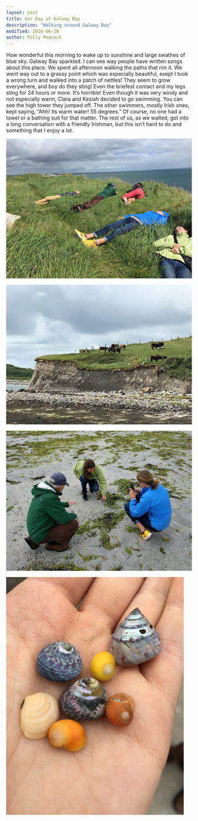 ```yaml
---
layout: post
title: Our Day at Galway Bay
description: "Walking around Galway Bay"
modified: 2016-06-20
author: Polly Peacock
---
```


How wonderful this morning to wake up to sunshine and large swathes of blue sky. Galway Bay sparkled. I can see way people have written songs about this place. We spent all afternoon walking the paths that rim it. We went way out to a grassy point which was especially beautiful, exept I took a wrong turn and walked into a patch of nettles! They seem to grow everywhere, and boy do they sting! Even the briefest contact and my legs sting for 24 hours or more. It’s horrible! Even though it was very windy and not especially warm, Clara and Keziah decided to go swimming. You can see the high tower they jumped off. The other swimmers, mostly Irish ones, kept saying, “Ahh! Its warm water! 55 degrees.” Of course, no one had a towel or a bathing suit for that matter. The rest of us, as we waited, got into a long conversation with a friendly Irishman, but this isn’t hard to do and something that I enjoy a lot.

![image1](/images/day6-2.jpg)

![image2](/images/day6-4.jpg)

![image3](/images/day6-7.jpg)

![image4](/images/day6-8.jpg)
